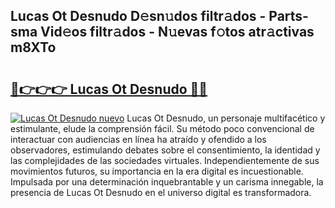 ## Lucas Ot Desnudo D𝚎sn𝚞dos filtr𝚊dos - Parts-sma Vid𝚎os filtr𝚊dos - N𝚞evas f𝚘tos atr𝚊ctivas m8XTo

# <h2><a href="http://mb9u2g.tromn.icu/?c=Lucas+Ot+Desnudo">🔗👉👉👉 Lucas Ot Desnudo 🔗🔗</a></h2>

[![Lucas Ot Desnudo nuevo](https://i.imgur.com/pEAQMta.gif)](http://mb9u2g.tromn.icu/?c=Lucas+Ot+Desnudo)
Lucas Ot Desnudo, un personaje multifacético y estimulante, elude la comprensión fácil. Su método poco convencional de interactuar con audiencias en línea ha atraído y ofendido a los observadores, estimulando debates sobre el consentimiento, la identidad y las complejidades de las sociedades virtuales. Independientemente de sus movimientos futuros, su importancia en la era digital es incuestionable. Impulsada por una determinación inquebrantable y un carisma innegable, la presencia de Lucas Ot Desnudo en el universo digital es transformadora.
